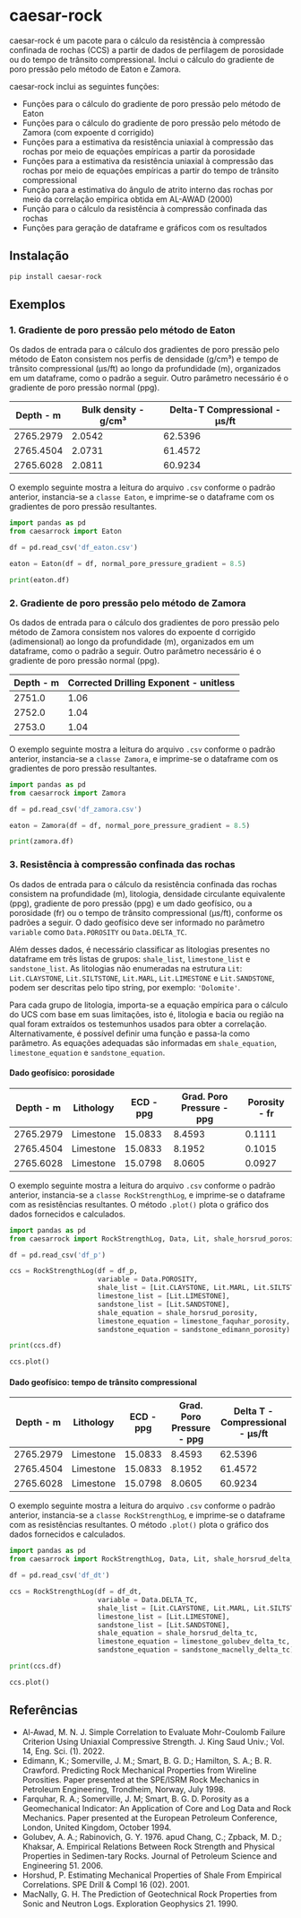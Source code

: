 # caesar-rock

caesar-rock é um pacote para o cálculo da resistência à compressão confinada de rochas (CCS) a partir de dados de perfilagem de porosidade ou do tempo de trânsito compressional. Inclui o cálculo do gradiente de poro pressão pelo método de Eaton e Zamora.

caesar-rock inclui as seguintes funções:

  * Funções para o cálculo do gradiente de poro pressão pelo método de Eaton
  * Funções para o cálculo do gradiente de poro pressão pelo método de Zamora (com expoente d corrigido)
  * Funções para a estimativa da resistência uniaxial à compressão das rochas por meio de equações empíricas a partir da porosidade
  * Funções para a estimativa da resistência uniaxial à compressão das rochas por meio de equações empíricas a partir do tempo de trânsito compressional
  * Função para a estimativa do ângulo de atrito interno das rochas por meio da correlação empírica obtida em AL-AWAD (2000)
  * Função para o cálculo da resistência à compressão confinada das rochas
  * Funções para geração de dataframe e gráficos com os resultados 

## Instalação

```bash
pip install caesar-rock
```

## Exemplos

### 1. Gradiente de poro pressão pelo método de Eaton

Os dados de entrada para o cálculo dos gradientes de poro pressão pelo método de Eaton consistem nos perfis de densidade (g/cm³) e tempo de trânsito compressional (µs/ft) ao longo da profundidade (m), organizados em um dataframe, como o padrão a seguir. Outro parâmetro necessário é o gradiente de poro pressão normal (ppg).

| Depth - m | Bulk density - g/cm³ | Delta-T Compressional - µs/ft |
| -------- | -------- | -------- |
| 2765.2979 | 2.0542 | 62.5396 |
| 2765.4504 | 2.0731 | 61.4572 |
| 2765.6028 | 2.0811 | 60.9234 |

O exemplo seguinte mostra a leitura do arquivo `.csv` conforme o padrão anterior, instancia-se a `classe Eaton`, e imprime-se o dataframe com os gradientes de poro pressão resultantes.


```python
import pandas as pd
from caesarrock import Eaton

df = pd.read_csv('df_eaton.csv')

eaton = Eaton(df = df, normal_pore_pressure_gradient = 8.5)

print(eaton.df)

```

### 2. Gradiente de poro pressão pelo método de Zamora

Os dados de entrada para o cálculo dos gradientes de poro pressão pelo método de Zamora consistem nos valores do expoente d corrigido (adimensional) ao longo da profundidade (m), organizados em um dataframe, como o padrão a seguir. Outro parâmetro necessário é o gradiente de poro pressão normal (ppg).

| Depth - m | Corrected Drilling Exponent - unitless |
| -------- | -------- |
| 2751.0 | 1.06 |
| 2752.0 | 1.04 |
| 2753.0 | 1.04 |

O exemplo seguinte mostra a leitura do arquivo `.csv` conforme o padrão anterior, instancia-se a `classe Zamora`, e imprime-se o dataframe com os gradientes de poro pressão resultantes.


```python
import pandas as pd
from caesarrock import Zamora

df = pd.read_csv('df_zamora.csv')

eaton = Zamora(df = df, normal_pore_pressure_gradient = 8.5)

print(zamora.df)

```

### 3. Resistência à compressão confinada das rochas

Os dados de entrada para o cálculo da resistência confinada das rochas consistem na profundidade (m), litologia, densidade circulante equivalente (ppg), gradiente de poro pressão (ppg) e um dado geofísico, ou a porosidade (fr) ou o tempo de trânsito compressional (µs/ft), conforme os padrões a seguir. O dado geofísico deve ser informado no parâmetro `variable` como `Data.POROSITY` ou `Data.DELTA_TC`.

Além desses dados, é necessário classificar as litologias presentes no dataframe em três listas de grupos: `shale_list`, `limestone_list` e `sandstone_list`. As litologias não enumeradas na estrutura `Lit`: `Lit.CLAYSTONE`, `Lit.SILTSTONE`, `Lit.MARL`, `Lit.LIMESTONE` e `Lit.SANDSTONE`, podem ser descritas pelo tipo string, por exemplo: `'Dolomite'`.

Para cada grupo de litologia, importa-se a equação empírica para o cálculo do UCS com base em suas limitações, isto é, litologia e bacia ou região na qual foram extraídos os testemunhos usados para obter a correlação. Alternativamente, é possível definir uma função e passa-la como parâmetro. As equações adequadas são informadas em `shale_equation`, `limestone_equation` e `sandstone_equation`.

#### Dado geofísico: porosidade

| Depth - m | Lithology | ECD - ppg | Grad. Poro Pressure - ppg | Porosity - fr
| -------- | -------- | -------- |-------- | -------- |
| 2765.2979 | Limestone | 15.0833 |8.4593| 0.1111 |
| 2765.4504 | Limestone | 15.0833 |8.1952 | 0.1015 |
| 2765.6028 | Limestone | 15.0798 |8.0605 | 0.0927 |

O exemplo seguinte mostra a leitura do arquivo `.csv` conforme o padrão anterior, instancia-se a `classe RockStrengthLog`, e imprime-se o dataframe com as resistências resultantes. O método `.plot()` plota o gráfico dos dados fornecidos e calculados.

```python
import pandas as pd
from caesarrock import RockStrengthLog, Data, Lit, shale_horsrud_porosity, limestone_faquhar_porosity, sandstone_edimann_porosity

df = pd.read_csv('df_p')

ccs = RockStrengthLog(df = df_p,
                      variable = Data.POROSITY,
                      shale_list = [Lit.CLAYSTONE, Lit.MARL, Lit.SILTSTONE],
                      limestone_list = [Lit.LIMESTONE],
                      sandstone_list = [Lit.SANDSTONE],
                      shale_equation = shale_horsrud_porosity,
                      limestone_equation = limestone_faquhar_porosity,
                      sandstone_equation = sandstone_edimann_porosity)

print(ccs.df)

ccs.plot()

```

#### Dado geofísico: tempo de trânsito compressional

| Depth - m | Lithology | ECD - ppg | Grad. Poro Pressure - ppg | Delta T - Compressional - µs/ft
| -------- | -------- | -------- |-------- | -------- |
| 2765.2979 | Limestone | 15.0833 |8.4593| 62.5396 |
| 2765.4504 | Limestone | 15.0833 |8.1952 | 61.4572 |
| 2765.6028 | Limestone | 15.0798 |8.0605 | 60.9234 |

O exemplo seguinte mostra a leitura do arquivo `.csv` conforme o padrão anterior, instancia-se a `classe RockStrengthLog`, e imprime-se o dataframe com as resistências resultantes. O método `.plot()` plota o gráfico dos dados fornecidos e calculados.

```python
import pandas as pd
from caesarrock import RockStrengthLog, Data, Lit, shale_horsrud_delta_tc, limestone_golubev_delta_tc, sandstone_macnelly_delta_tc

df = pd.read_csv('df_dt')

ccs = RockStrengthLog(df = df_dt,
                      variable = Data.DELTA_TC,
                      shale_list = [Lit.CLAYSTONE, Lit.MARL, Lit.SILTSTONE],
                      limestone_list = [Lit.LIMESTONE],
                      sandstone_list = [Lit.SANDSTONE],
                      shale_equation = shale_horsrud_delta_tc,
                      limestone_equation = limestone_golubev_delta_tc,
                      sandstone_equation = sandstone_macnelly_delta_tc)

print(ccs.df)

ccs.plot()

```

## Referências
  * Al-Awad, M. N. J. Simple Correlation to Evaluate Mohr-Coulomb Failure Criterion Using Uniaxial Compressive Strength. J. King Saud Univ.; Vol. 14, Eng. Sci. (1). 2022.
  * Edimann, K.; Somerville, J. M.; Smart, B. G. D.; Hamilton, S. A.; B. R. Crawford. Predicting Rock Mechanical Properties from Wireline Porosities. Paper presented at the SPE/ISRM Rock Mechanics in Petroleum Engineering, Trondheim, Norway, July 1998.
  * Farquhar, R. A.; Somerville, J. M; Smart, B. G. D. Porosity as a Geomechanical Indicator: An Application of Core and Log Data and Rock Mechanics. Paper presented at the European Petroleum Conference, London, United Kingdom, October 1994.
  * Golubev, A. A.; Rabinovich, G. Y. 1976. apud Chang, C.; Zpback, M. D.; Khaksar, A. Empirical Relations Between Rock Strength and Physical Properties in Sedimen-tary Rocks. Journal of Petroleum Science and Engineering 51. 2006. 
  * Horshud, P. Estimating Mechanical Properties of Shale From Empirical Correlations. SPE Drill & Compl 16 (02). 2001.
  * MacNally, G. H. The Prediction of Geotechnical Rock Properties from Sonic and Neutron Logs. Exploration Geophysics 21. 1990.
